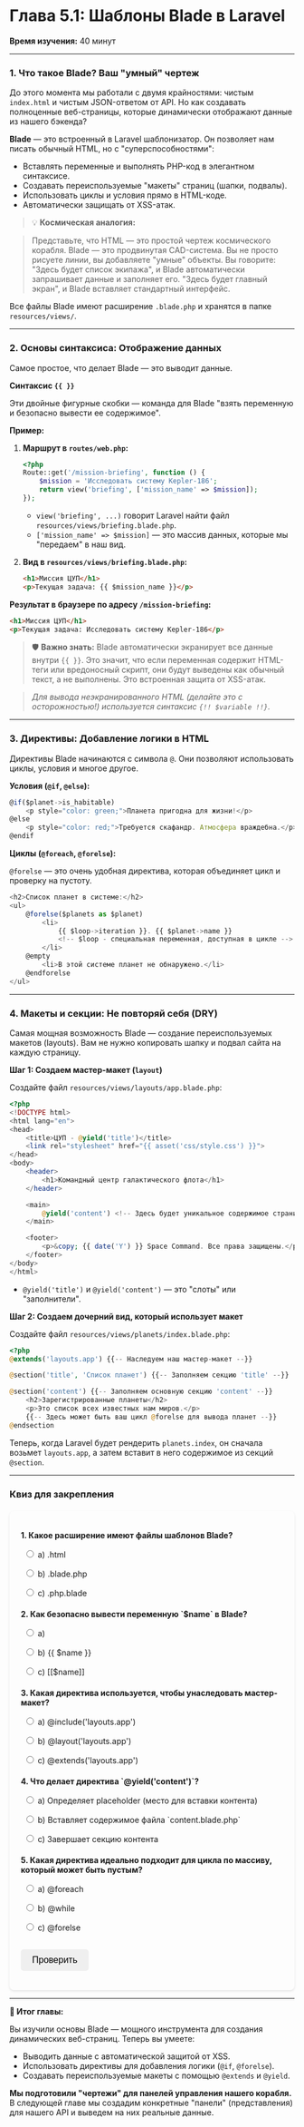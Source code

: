 # **Глава 5.1: Шаблоны Blade в Laravel**
**Время изучения:** 40 минут

---

### **1. Что такое Blade? Ваш "умный" чертеж**

До этого момента мы работали с двумя крайностями: чистым `index.html` и чистым JSON-ответом от API. Но как создавать полноценные веб-страницы, которые динамически отображают данные из нашего бэкенда?

**Blade** — это встроенный в Laravel шаблонизатор. Он позволяет нам писать обычный HTML, но с "суперспособностями":

-   Вставлять переменные и выполнять PHP-код в элегантном синтаксисе.
-   Создавать переиспользуемые "макеты" страниц (шапки, подвалы).
-   Использовать циклы и условия прямо в HTML-коде.
-   Автоматически защищать от XSS-атак.

> 💡 **Космическая аналогия:**

> Представьте, что HTML — это простой чертеж космического корабля. Blade — это продвинутая CAD-система. Вы не просто рисуете линии, вы добавляете "умные" объекты. Вы говорите: "Здесь будет список экипажа", и Blade автоматически запрашивает данные и заполняет его. "Здесь будет главный экран", и Blade вставляет стандартный интерфейс.

Все файлы Blade имеют расширение `.blade.php` и хранятся в папке `resources/views/`.

---

### **2. Основы синтаксиса: Отображение данных**
Самое простое, что делает Blade — это выводит данные.

**Синтаксис `{{ }}`**

Эти двойные фигурные скобки — команда для Blade "взять переменную и безопасно вывести ее содержимое".

**Пример:**

1.  **Маршрут в `routes/web.php`:**
    ```php
	<?php
    Route::get('/mission-briefing', function () {
        $mission = 'Исследовать систему Kepler-186';
        return view('briefing', ['mission_name' => $mission]);
    });
    ```

    -   `view('briefing', ...)` говорит Laravel найти файл `resources/views/briefing.blade.php`.
    -   `['mission_name' => $mission]` — это массив данных, которые мы "передаем" в наш вид.

2.  **Вид в `resources/views/briefing.blade.php`:**
    ```html
    <h1>Миссия ЦУП</h1>
    <p>Текущая задача: {{ $mission_name }}</p>
    ```

**Результат в браузере по адресу `/mission-briefing`:**
```html
<h1>Миссия ЦУП</h1>
<p>Текущая задача: Исследовать систему Kepler-186</p>
```

> 🛡️ **Важно знать:** Blade автоматически экранирует все данные внутри `{{ }}`. Это значит, что если переменная содержит HTML-теги или вредоносный скрипт, они будут выведены как обычный текст, а не выполнены. Это встроенная защита от XSS-атак.

> *Для вывода неэкранированного HTML (делайте это с осторожностью!) используется синтаксис `{!! $variable !!}`.*

---

### **3. Директивы: Добавление логики в HTML**
Директивы Blade начинаются с символа `@`. Они позволяют использовать циклы, условия и многое другое.

**Условия (`@if`, `@else`):**
```js
@if($planet->is_habitable)
    <p style="color: green;">Планета пригодна для жизни!</p>
@else
    <p style="color: red;">Требуется скафандр. Атмосфера враждебна.</p>
@endif
```

**Циклы (`@foreach`, `@forelse`):**

`@forelse` — это очень удобная директива, которая объединяет цикл и проверку на пустоту.
```js
<h2>Список планет в системе:</h2>
<ul>
    @forelse($planets as $planet)
        <li>
            {{ $loop->iteration }}. {{ $planet->name }}
            <!-- $loop - специальная переменная, доступная в цикле -->
        </li>
    @empty
        <li>В этой системе планет не обнаружено.</li>
    @endforelse
</ul>
```

---

### **4. Макеты и секции: Не повторяй себя (DRY)**
Самая мощная возможность Blade — создание переиспользуемых макетов (layouts). Вам не нужно копировать шапку и подвал сайта на каждую страницу.

**Шаг 1: Создаем мастер-макет (`layout`)**

Создайте файл `resources/views/layouts/app.blade.php`:
```php
<?php
<!DOCTYPE html>
<html lang="en">
<head>
    <title>ЦУП - @yield('title')</title>
    <link rel="stylesheet" href="{{ asset('css/style.css') }}">
</head>
<body>
    <header>
        <h1>Командный центр галактического флота</h1>
    </header>

    <main>
        @yield('content') <!-- Здесь будет уникальное содержимое страницы -->
    </main>

    <footer>
        <p>&copy; {{ date('Y') }} Space Command. Все права защищены.</p>
    </footer>
</body>
</html>
```
-   `@yield('title')` и `@yield('content')` — это "слоты" или "заполнители".

**Шаг 2: Создаем дочерний вид, который использует макет**

Создайте файл `resources/views/planets/index.blade.php`:
```php
<?php
@extends('layouts.app') {{-- Наследуем наш мастер-макет --}}

@section('title', 'Список планет') {{-- Заполняем секцию 'title' --}}

@section('content') {{-- Заполняем основную секцию 'content' --}}
    <h2>Зарегистрированные планеты</h2>
    <p>Это список всех известных нам миров.</p>
    {{-- Здесь может быть ваш цикл @forelse для вывода планет --}}
@endsection
```

Теперь, когда Laravel будет рендерить `planets.index`, он сначала возьмет `layouts.app`, а затем вставит в него содержимое из секций `@section`.

---

### **Квиз для закрепления**

<style>
    #quiz-container {
        border-radius: 8px;
        padding: 20px;
        margin-top: 20px;
        box-shadow: 0 2px 4px rgba(0,0,0,0.1);
    }
    .question {
        margin-bottom: 15px;
    }
    .question p {
        font-weight: bold;
        margin-bottom: 10px;
    }
    #quiz-container label {
        display: block;
        margin-bottom: 5px;
        cursor: pointer;
        padding: 5px;
        border-radius: 4px;
    }
    #quiz-container button {
        border: none;
        padding: 10px 20px;
        border-radius: 5px;
        cursor: pointer;
        font-size: 16px;
        margin-top: 10px;
    }
    #quiz-container button:hover {
    }
    #quiz-results {
        margin-top: 20px;
        padding: 15px;
        border-radius: 5px;
    }
</style>

<div id="quiz-container">
  <form id="quiz-form">
    <div class="question">
      <p>1. Какое расширение имеют файлы шаблонов Blade?</p>
      <label><input type="radio" name="q1" value="a"> a) .html</label>
      <label><input type="radio" name="q1" value="b"> b) .blade.php</label>
      <label><input type="radio" name="q1" value="c"> c) .php.blade</label>
    </div>
    <div class="question">
      <p>2. Как безопасно вывести переменную `$name` в Blade?</p>
      <label><input type="radio" name="q2" value="a"> a) <?php echo $name; ?></label>
      <label><input type="radio" name="q2" value="b"> b) {{ $name }}</label>
      <label><input type="radio" name="q2" value="c"> c) [[$name]]</label>
    </div>
    <div class="question">
      <p>3. Какая директива используется, чтобы унаследовать мастер-макет?</p>
      <label><input type="radio" name="q3" value="a"> a) @include('layouts.app')</label>
      <label><input type="radio" name="q3" value="b"> b) @layout('layouts.app')</label>
      <label><input type="radio" name="q3" value="c"> c) @extends('layouts.app')</label>
    </div>
    <div class="question">
      <p>4. Что делает директива `@yield('content')`?</p>
      <label><input type="radio" name="q4" value="a"> a) Определяет placeholder (место для вставки контента)</label>
      <label><input type="radio" name="q4" value="b"> b) Вставляет содержимое файла `content.blade.php`</label>
      <label><input type="radio" name="q4" value="c"> c) Завершает секцию контента</label>
    </div>
    <div class="question">
      <p>5. Какая директива идеально подходит для цикла по массиву, который может быть пустым?</p>
      <label><input type="radio" name="q5" value="a"> a) @foreach</label>
      <label><input type="radio" name="q5" value="b"> b) @while</label>
      <label><input type="radio" name="q5" value="c"> c) @forelse</label>
    </div>
    <button type="button" onclick="checkQuizAnswers()">Проверить</button>
  </form>
  <div id="quiz-results" style="display:none;"></div>
</div>

<script>
  function checkQuizAnswers() {
    const correctAnswers = { q1: 'b', q2: 'b', q3: 'c', q4: 'a', q5: 'c' };
    const form = document.getElementById('quiz-form');
    const resultsContainer = document.getElementById('quiz-results');
    let score = 0;
    let resultsHTML = '<h4>Результаты:</h4><ul>';

    for (const [question, correctAnswer] of Object.entries(correctAnswers)) {
      const questionDiv = form.querySelector(`input[name="${question}"]`).closest('.question');
      const labels = questionDiv.querySelectorAll('label');
      labels.forEach(l => {
          l.style.color = 'inherit';
          l.style.fontWeight = 'normal';
          l.style.border = 'none';
      });

      const userAnswer = form.elements[question] ? form.elements[question].value : undefined;

      if (userAnswer) {
        const selectedLabel = form.querySelector(`input[name="${question}"][value="${userAnswer}"]`).parentElement;
        if (userAnswer === correctAnswer) {
          score++;
          selectedLabel.style.fontWeight = 'bold';
          resultsHTML += `<li>Вопрос ${question.slice(1)}: <span style="color:green;">Верно!</span></li>`;
        } else {
          selectedLabel.style.fontWeight = 'bold';
          const correctLabel = form.querySelector(`input[name="${question}"][value="${correctAnswer}"]`).parentElement;
          correctLabel.style.fontWeight = 'bold';
          resultsHTML += `<li>Вопрос ${question.slice(1)}: <span style="color:red;">Неверно.</span> Правильный ответ: <b>${correctAnswer.toUpperCase()}</b></li>`;
        }
      } else {
        resultsHTML += `<li>Вопрос ${question.slice(1)}: <span style="color:orange;">Нет ответа.</span></li>`;
      }
    }

    resultsHTML += `</ul><p><b>Ваш результат: ${score} из ${Object.keys(correctAnswers).length}</b></p>`;
    resultsContainer.innerHTML = resultsHTML;
    resultsContainer.style.display = 'block';
  }
</script>

---

**🚀 Итог главы:**

Вы изучили основы Blade — мощного инструмента для создания динамических веб-страниц. Теперь вы умеете:

-   Выводить данные с автоматической защитой от XSS.
-   Использовать директивы для добавления логики (`@if`, `@forelse`).
-   Создавать переиспользуемые макеты с помощью `@extends` и `@yield`.

**Мы подготовили "чертежи" для панелей управления нашего корабля.** В следующей главе мы создадим конкретные "панели" (представления) для нашего API и выведем на них реальные данные.
